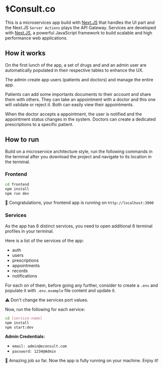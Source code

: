 # ⚕️Consult.co

This is a microservices app build with [Next.JS](https://nextjs.org/) that handles the UI part and the Next.JS `Server Actions` plays the API Gateway. Services are developed with [Nest.JS](https://docs.nestjs.com/), a powerful JavaScript framework to build scalable and high performance web applications.

## How it works

On the first lunch of the app, a set of drugs and and an admin user are automatically populated in their respective tables to enhance the UX.

The admin create app users (patients and doctors) and manage the entire app. 

Patients can add some importants documents to their account and share them with others. They can take an appointment with a doctor and this one will validate or reject it. Both can easily view their appointments.

When the doctor accepts a appointment, the user is notified and the appointment status changes in the system. Doctors can create a dedicated prescriptions to a specific patient.

## How to run

Build on a microservice architecture style, run the following commands in the terminal after you download the project and navigate to its location in the terminal.

### Frontend

```bash
cd frontend
npm install
npm run dev
```
🎉 Congratulations, your frontend app is running on `http://localhost:3000`

### Services

As the app has 6 distinct services, you need to open additional 6 terminal profiles in your terminal.

Here is a list of the services of the app:
- auth
- users
- prescriptions
- appointments
- records
- notifications

For each on of them, before going any further, consider to create a `.env` and populate it with `.env.example` file content and update it.

⚠️ Don't change the services port values.

Now, run the following for each service:
```bash
cd [service-name]
npm install
npm start:dev
```


**Admin Credentials:**
- `email: admin@econsult.com`
- `password: 1234@Admin`

🥳 Amazing job so far. Now the app is fully running on your machine. Enjoy it!
